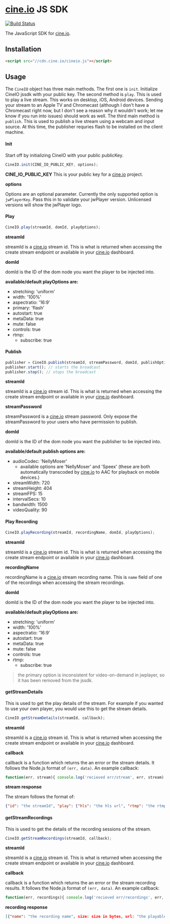 # [cine.io](cine.io) JS SDK

[![Build Status](https://travis-ci.org/cine-io/js-sdk.svg?branch=master)](https://travis-ci.org/cine-io/js-sdk)

The JavaScript SDK for [cine.io](https://www.cine.io).

## Installation

```html
<script src="//cdn.cine.io/cineio.js"></script>
```

## Usage
The `CineIO` object has three main methods. The first one is `init`. Initialize CineIO jssdk with your public key. The second method is `play`. This is used to play a live stream. This works on desktop, iOS, Android devices. Sending your stream to an Apple TV and Chromecast (although I don't have a Chromecast right now, but I don't see a reason why it wouldn't work; let me know if you run into issues) should work as well. The third main method is `publish`. This is used to publish a live stream using a webcam and input source. At this time, the publisher requries flash to be installed on the client machine.

#### Init

Start off by initializing CineIO with your public publicKey.

```javascript
CineIO.init(CINE_IO_PUBLIC_KEY, options);
```
**CINE_IO_PUBLIC_KEY**
This is your public key for a [cine.io](cine.io) project.

**options**

Options are an optional parameter. Currently the only supported option is `jwPlayerKey`. Pass this in to validate your jwPlayer version. Unlicensed versions will show the jwPlayer logo.

#### Play

```javascript
CineIO.play(streamId, domId, playOptions);
```

**streamId**

streamId is a [cine.io](cine.io) stream id. This is what is returned when accessing the create stream endpoint or available in your [cine.io](cine.io) dashboard.

**domId**

domId is the ID of the dom node you want the player to be injected into.

**available/default playOptions are:**

*  stretching: 'uniform'
*  width: '100%'
*  aspectratio: '16:9'
*  primary: 'flash'
*  autostart: true
*  metaData: true
*  mute: false
*  controls: true
*  rtmp:
   * subscribe: true

#### Publish

```javascript
publisher = CineIO.publish(streamId, streamPassword, domId, publishOptions);
publisher.start(); // starts the broadcast
publisher.stop(); // stops the broadcast
```

**streamId**

streamId is a [cine.io](cine.io) stream id. This is what is returned when accessing the create stream endpoint or available in your [cine.io](cine.io) dashboard.

**streamPassword**

streamPassword is a [cine.io](cine.io) stream password. Only expose the streamPassword to your users who have permission to publish.

**domId**

domId is the ID of the dom node you want the publisher to be injected into.

**available/default publish options are:**


*  audioCodec: 'NellyMoser'
   * available options are 'NellyMoser' and 'Speex' (these are both automatically transcoded by [cine.io](cine.io) to AAC for playback on mobile devices.)
*  streamWidth: 720
*  streamHeight: 404
*  streamFPS: 15
*  intervalSecs: 10
*  bandwidth: 1500
*  videoQuality: 90

#### Play Recording

```javascript
CineIO.playRecording(streamId, recordingName, domId, playOptions);
```

**streamId**

streamId is a [cine.io](cine.io) stream id. This is what is returned when accessing the create stream endpoint or available in your [cine.io](cine.io) dashboard.

**recordingName**

recordingName is a [cine.io](cine.io) stream recording name. This is `name` field of one of the recordings when accessing the stream recordings.

**domId**

domId is the ID of the dom node you want the player to be injected into.

**available/default playOptions are:**

*  stretching: 'uniform'
*  width: '100%'
*  aspectratio: '16:9'
*  autostart: true
*  metaData: true
*  mute: false
*  controls: true
*  rtmp:
   * subscribe: true

> the primary option is inconsistent for video-on-demand in jwplayer, so it has been removed from the jssdk.

#### getStreamDetails

This is used to get the play details of the stream. For example if you wanted to use your own player, you would use this to get the stream details.

```javascript
CineIO.getStreamDetails(streamId, callback);
```

**streamId**

streamId is a [cine.io](cine.io) stream id. This is what is returned when accessing the create stream endpoint or available in your [cine.io](cine.io) dashboard.

**callback**

callback is a function which returns the an error or the stream details. It follows the Node.js format of `(err, data)`. An example callback:
```javascript
function(err, stream){ console.log('recieved err/stream', err, stream); }
```

**stream response**

The stream follows the format of:
```json
{"id": "the streamId", "play": {"hls": "the hls url", "rtmp": "the rtmp url"}}
```

#### getStreamRecordings

This is used to get the details of the recording sessions of the stream.

```javascript
CineIO.getStreamRecordings(streamId, callback);
```

**streamId**

streamId is a [cine.io](cine.io) stream id. This is what is returned when accessing the create stream endpoint or available in your [cine.io](cine.io) dashboard.

**callback**

callback is a function which returns the an error or the stream recording results. It follows the Node.js format of `(err, data)`. An example callback:
```javascript
function(err, recordings){ console.log('recieved err/recordings', err, recordings); }
```

**recording response**

```json
[{"name": "the recording name", size: size in bytes, url: "the playable url", date: "the date of the recording"}, … ]
```
